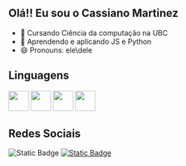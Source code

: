 ## Olá!! Eu sou o Cassiano Martinez
- 👀 Cursando Ciência da computação na UBC
- 🌱 Aprendendo e aplicando JS e Python
- 😄 Pronouns: ele\dele



## Linguagens
<div>
  <img src="https://cdn.jsdelivr.net/gh/devicons/devicon@latest/icons/html5/html5-original.svg" width=40px />
  <img src="https://cdn.jsdelivr.net/gh/devicons/devicon@latest/icons/css3/css3-original.svg" width=40px />
  <img src="https://cdn.jsdelivr.net/gh/devicons/devicon@latest/icons/javascript/javascript-original.svg" width=40px />        
  <img src="https://cdn.jsdelivr.net/gh/devicons/devicon@latest/icons/python/python-original.svg" width=40px />     
</div>

## Redes Sociais
<div>
  <img alt="Static Badge" src="https://img.shields.io/badge/-brightgreen?style=social&logo=gmail&logoColor=blue&logoSize=auto&label=Gmail&labelColor=abcdef&color=fedcba&cacheSeconds=3600">
  <a href="https://www.instagram.com/cassiano0_0/">  <img alt="Static Badge" src="https://img.shields.io/badge/-brightgreen?style=social&logo=Instagram&logoColor=orange&logoSize=auto&label=instagram&labelColor=abcdef&color=fedcba&cacheSeconds=3600"></a>
</div>




<!---
CXM-Creator/CXM-Creator is a ✨ special ✨ repository because its `README.md` (this file) appears on your GitHub profile.
You can click the Preview link to take a look at your changes.
--->
